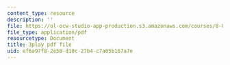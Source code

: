```yaml
---
content_type: resource
description: ''
file: https://ol-ocw-studio-app-production.s3.amazonaws.com/courses/8-821-string-theory-and-holographic-duality-fall-2014/ef6a97f82e58d10c27b4c7a05b167a7e_jhyWwA_bJ5A.pdf
file_type: application/pdf
resourcetype: Document
title: 3play pdf file
uid: ef6a97f8-2e58-d10c-27b4-c7a05b167a7e
---
```

